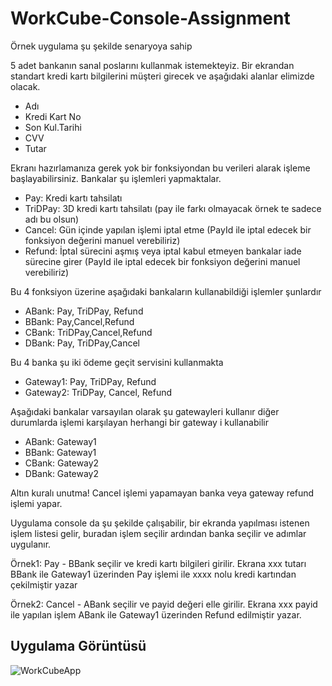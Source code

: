 # WorkCube-Console-Assignment

Örnek uygulama şu şekilde senaryoya sahip

5 adet bankanın sanal poslarını kullanmak istemekteyiz. Bir ekrandan standart kredi kartı bilgilerini müşteri girecek ve aşağıdaki alanlar elimizde olacak.

- Adı
- Kredi Kart No
- Son Kul.Tarihi
- CVV
- Tutar

Ekranı hazırlamanıza gerek yok bir fonksiyondan bu verileri alarak işleme başlayabilirsiniz. Bankalar şu işlemleri yapmaktalar.

- Pay: Kredi kartı tahsilatı
- TriDPay: 3D kredi kartı tahsilatı (pay ile farkı olmayacak örnek te sadece adı bu olsun)
- Cancel: Gün içinde yapılan işlemi iptal etme (PayId ile iptal edecek bir fonksiyon değerini manuel verebiliriz)
- Refund: İptal sürecini aşmış veya iptal kabul etmeyen bankalar iade sürecine girer (PayId ile iptal edecek bir fonksiyon değerini manuel verebiliriz)

Bu 4 fonksiyon üzerine aşağıdaki bankaların kullanabildiği işlemler şunlardır

- ABank: Pay, TriDPay, Refund
- BBank: Pay,Cancel,Refund
- CBank: TriDPay,Cancel,Refund
- DBank: Pay, TriDPay,Cancel

Bu 4 banka şu iki ödeme geçit servisini kullanmakta

- Gateway1: Pay, TriDPay, Refund
- Gateway2: TriDPay, Cancel, Refund

Aşağıdaki bankalar varsayılan olarak şu gatewayleri kullanır diğer durumlarda işlemi karşılayan herhangi bir gateway i kullanabilir

- ABank: Gateway1
- BBank: Gateway1
- CBank: Gateway2
- DBank: Gateway2

Altın kuralı unutma! Cancel işlemi yapamayan banka veya gateway refund işlemi yapar.

Uygulama console da şu şekilde çalışabilir, bir ekranda yapılması istenen işlem listesi gelir, buradan işlem seçilir ardından banka seçilir ve adımlar uygulanır.

Örnek1: Pay - BBank seçilir ve kredi kartı bilgileri girilir. Ekrana xxx tutarı BBank ile Gateway1 üzerinden Pay işlemi ile xxxx nolu kredi kartından çekilmiştir yazar

Örnek2: Cancel - ABank seçilir ve payid değeri elle girilir. Ekrana xxx payid ile yapılan işlem ABank ile Gateway1 üzerinden Refund edilmiştir yazar.

## Uygulama Görüntüsü
![WorkCubeApp](https://user-images.githubusercontent.com/24482512/64687449-2fdffc00-d493-11e9-9c6c-78ae3f98abe3.PNG)
